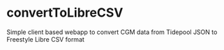 # convertToLibreCSV
Simple client based webapp to convert CGM data from Tidepool JSON to Freestyle Libre CSV format
